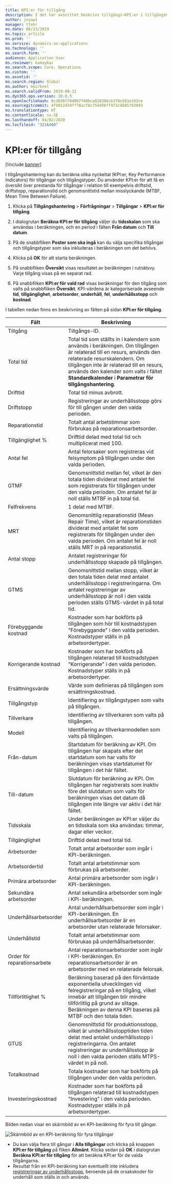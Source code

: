 ```yaml
---
title: KPI:er för tillgång
description: I det här avsnittet beskrivs tillgångs-KPI:er i tillgångshantering.
author: josaw1
manager: tfehr
ms.date: 08/23/2019
ms.topic: article
ms.prod: ''
ms.service: dynamics-ax-applications
ms.technology: ''
ms.search.form: ''
audience: Application User
ms.reviewer: kamaybac
ms.search.scope: Core, Operations
ms.custom: ''
ms.assetid: ''
ms.search.region: Global
ms.author: mkirknel
ms.search.validFrom: 2019-08-31
ms.dyn365.ops.version: 10.0.5
ms.openlocfilehash: 0cd83bf70d867f40bca018386cb3f8c581e162ce
ms.sourcegitcommit: 4f9912439ff78acf0c754d5bff972c4b85763093
ms.translationtype: HT
ms.contentlocale: sv-SE
ms.lasthandoff: 04/02/2020
ms.locfileid: "3216400"
---
```

# <a name="asset-kpis"></a>KPI:er för tillgång

[!include [banner](../../includes/banner.md)]

 

I tillgångshantering kan du beräkna olika nyckeltal (KPI:er, Key Performance Indicators) för tillgångar och tillgångstyper. Du använder KPI:er för att få en översikt över prestanda för tillgångar i relation till exempelvis driftstid, driftstopp, reparationstid och genomsnittstid mellan misslyckande (MTBF, Mean Time Between Failure).

1. Klicka på **Tillgångshantering** > **Förfrågningar** > **Tillgångar** > **KPI:er för tillgång**.

2. I dialogrutan **Beräkna KPI:er för tillgång** väljer du **tidsskalan** som ska användas i beräkningen, och en period i fälten **Från datum** och **Till datum**. 

3. På de snabbfliken **Poster som ska ingå** kan du välja specifika tillgångar och tillgångstyper som ska inkluderas i beräkningen om det behövs.

4. Klicka på **OK** för att starta beräkningen.

5. På snabbfliken **Översikt** visas resultatet av beräkningen i rutnätsvy. Varje tillgång visas på en separat rad.

6. På snabbfliken **KPI:er för vald rad** visas beräkningar för den tillgång som valts på snabbfliken **Översikt**. KPI-värdena är kategoriserade avseende **tid**, **tillgänglighet**, **arbetsorder**, **underhåll**, **fel**, **underhållsstopp** och **kostnad**.

I tabellen nedan finns en beskrivning av fälten på sidan **KPI:er för tillgång**.

| Fält                   | Beskrivning                                                                                                                                                                                                                                                                                           |
|-------------------------|-------------------------------------------------------------------------------------------------------------------------------------------------------------------------------------------------------------------------------------------------------------------------------------------------------|
| Tillgång                   | Tillgångs-ID.                                                                                                                                                                                                                                                                                             |
| Total tid              | Total tid som ställts in i kalendern som används i beräkningen. Om tillgången är relaterad till en resurs, används den relaterade resurskalendern. Om tillgången inte är relaterad till en resurs, används den kalender som valts i fältet **Standardkalender** i **Parametrar för tillgångshantering**. |
| Drifttid                  | Total tid minus avbrott.                                                                                                                                                                                                                                                                            |
| Driftstopp                | Registreringar av underhållsstopp görs för till gången under den valda perioden.                                                                                                                                                                                                                              |
| Reparationstid             | Totalt antal arbetstimmar som förbrukas på reparationsarbetsorder.                                                                                                                                                                                                                                            |
| Tillgänglighet %          | Drifttid delad med total tid och multiplicerat med 100.                                                                                                                                                                                                                                                   |
| Antal fel        | Antal felorsaker som registreras vid felsymptom på tillgången under den valda perioden.                                                                                                                                                                                                             |
| GTMF                    | Genomsnittstid mellan fel, vilket är den totala tiden dividerat med antalet fel som registrerats för tillgången under den valda perioden. Om antalet fel är noll ställs MTBF in på total tid.                                                                                                                   |
| Felfrekvens               | 1 delat med MTBF.                                                                                                                                                                                                                                                                                    |
| MRT                     | Genomsnittlig reparationstid (Mean Repair Time), vilket är reparationstiden dividerat med antalet fel som registrerats för tillgången under den valda perioden. Om antalet fel är noll ställs MRT in på reparationstid.                                                                                                                           |
| Antal stopp         | Antalet registreringar för underhållsstopp skapade på tillgången.                                                                                                                                                                                                                                     |
| GTMS                    | Genomsnittstid mellan stopp, vilket är den totala tiden delat med antalet underhållsstopp i registreringarna. Om antalet registreringar av underhållsstopp är noll i den valda perioden ställs GTMS-värdet in på total tid.                                                                                      |
| Förebyggande kostnad         | Kostnader som har bokförts på tillgången som hör till kostnadstypen "Förebyggande" i den valda perioden. Kostnadstyper ställs in på arbetsordertyper.                                                                                                                                                                       |
| Korrigerande kostnad         | Kostnader som har bokförts på tillgången relaterad till kostnadstypen "Korrigerande" i den valda perioden. Kostnadstyper ställs in på arbetsordertyper.                                                                                                                                                                       |
| Ersättningsvärde       | Värde som definieras på tillgången som ersättningskostnad.                                                                                                                                                                                                                                                  |
| Tillgångstyp             | Identifiering av tillgångstypen som valts på tillgången.                                                                                                                                                                                                                                             |
| Tillverkare           | Identifiering av tillverkaren som valts på tillgången.                                                                                                                                                                                                                                                 |
| Modell                   | Identifiering av tillverkarmodellen som valts på tillgången.                                                                                                                                                                                                                                           |
| Från-datum               | Startdatum för beräkning av KPI. Om tillgången har skapats efter det startdatum som har valts för beräkningen visas startdatumet för tillgången i det här fältet.                                                                                                                                  |
| Till-datum                 | Slutdatum för beräkning av KPI. Om tillgången har registrerats som inaktiv före det slutdatum som valts för beräkningen visas det datum då tillgången inte längre var aktiv i det här fältet.                                                                                               |
| Tidsskala              | Under beräkningen av KPI:er väljer du en tidsskala som ska användas: timmar, dagar eller veckor.                                                                                                                                                                                                            |
| Tillgänglighet            | Drifttid delad med total tid.                                                                                                                                                                                                                                                                         |
| Arbetsorder             | Totalt antal arbetsorder som ingår i KPI-beräkningen.                                                                                                                                                                                                                                          |
| Arbetsordertid         | Totalt antal arbetstimmar som förbrukas på arbetsorder.                                                                                                                                                                                                                                               |
| Primära arbetsorder     | Antal primära arbetsorder som ingår i KPI-beräkningen.                                                                                                                                                                                                                                        |
| Sekundära arbetsorder   | Antal sekundära arbetsorder som ingår i KPI-beräkningen.                                                                                                                                                                                                                                      |
| Underhållsarbetsorder | Antal underhållsarbetsorder som ingår i KPI-beräkningen. En underhållsarbetsorder är en arbetsorder utan relaterade felorsaker.                                                                                                                                                             |
| Underhållstid        | Totalt antal arbetstimmar som förbrukas på underhållsarbetsorder.                                                                                                                                                                                                                                       |
| Order för reparationsarbete      | Antal reparationsarbetsorder som ingår i KPI-beräkningen. En reparationsarbetsorder är en arbetsorder med en relaterade felorsak.                                                                                                                                                                        |
| Tillförlitlighet %           | Beräkning baserad på den förväntade exponentiella utvecklingen vid felregistreringar på en tillgång, vilket innebär att tillgången blir mindre tillförlitlig på grund av slitage. Beräkningen av denna KPI baseras på MTBF och den totala tiden.                                                            |
| GTUS                    | Genomsnittstid för produktionsstopp, vilket är underhållsstopptiden tiden delat med antalet underhållsstopp i registreringarna. Om antalet registreringar av underhållsstopp är noll i den valda perioden ställs MTPS-värdet in på noll.                                                                               |
| Totalkostnad              | Totala kostnader som har bokförts på tillgången under den valda perioden.                                                                                                                                                                                                                                              |
| Investeringskostnad         | Kostnader som har bokförts på tillgången relaterad till kostnadstypen "Investering" i den valda perioden. Kostnadstyper ställs in på arbetsordertyper.                                                                                                                                                                       |

Bilden nedan visar en skärmbild av en KPI-beräkning för fyra till gångar.

![Skärmbild av en KPI-beräkning för fyra tillgångar](media/11-controlling-and-reporting.png)

- Du kan välja flera till gångar i **Alla tillgångar** och klicka på knappen **KPI:er för tillgång** på fliken **Allmänt**. Klicka sedan på **OK** i dialogrutan **Beräkna KPI:er för tillgång** för att beräkna KPI:er för de valda tillgångarna.  
- Resultat från en KPI-beräkning kan eventuellt inte inkludera [registreringar av underhållsstopp](../work-orders/maintenance-downtime.md), beroende på de orsakskoder för underhåll som ställs in och används. 

